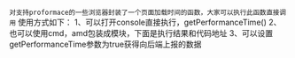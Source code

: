 
```对支持proformace的一些浏览器封装了一个页面加载时间的函数，大家可以执行此函数直接调用```
使用方式如下：
1、可以打开console直接执行，getPerformanceTime()
2、也可以使用cmd，amd包装成模块，下面是执行结果和代码地址
3、可以设置getPerformanceTime参数为true获得向后端上报的数据
